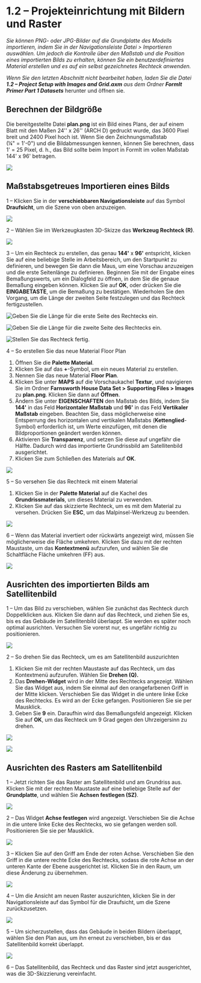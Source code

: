 # 1.2 – Projekteinrichtung mit Bildern und Raster

_Sie können PNG- oder JPG-Bilder auf die Grundplatte des Modells importieren, indem Sie in der Navigationsleiste Datei > Importieren auswählen. Um jedoch die Kontrolle über den Maßstab und die Position eines importierten Bilds zu erhalten, können Sie ein benutzerdefiniertes Material erstellen und es auf ein selbst gezeichnetes Rechteck anwenden._

_Wenn Sie den letzten Abschnitt nicht bearbeitet haben, laden Sie die Datei_ _**1.2 – Project Setup with Images and Grid.axm**_ _aus dem Ordner_ _**FormIt Primer Part 1 Datasets**_ herunter und öffnen sie.

## **Berechnen der Bildgröße**

Die bereitgestellte Datei **plan.png** ist ein Bild eines Plans, der auf einem Blatt mit den Maßen 24'' x 26'' (ARCH D) gedruckt wurde, das 3600 Pixel breit und 2400 Pixel hoch ist. Wenn Sie den Zeichnungsmaßstab (¼" = 1'-0") und die Bildabmessungen kennen, können Sie berechnen, dass 1' = 25 Pixel, d. h., das Bild sollte beim Import in FormIt im vollen Maßstab 144' x 96' betragen.

![](<../../.gitbook/assets/0 (1) (2).png>)

## **Maßstabsgetreues Importieren eines Bilds**

1 – Klicken Sie in der **verschiebbaren Navigationsleiste** auf das Symbol **Draufsicht**, um die Szene von oben anzuzeigen.

![](<../../.gitbook/assets/1 (1).png>)

2 – Wählen Sie im Werkzeugkasten 3D-Skizze das **Werkzeug Rechteck (R)**.

![](<../../.gitbook/assets/2 (1).png>)

3 – Um ein Rechteck zu erstellen, das genau **144'** x **96'** entspricht, klicken Sie auf eine beliebige Stelle im Arbeitsbereich, um den Startpunkt zu definieren, und bewegen Sie dann die Maus, um eine Vorschau anzuzeigen und die erste Seitenlänge zu definieren. Beginnen Sie mit der Eingabe eines Bemaßungswerts, um ein Dialogfeld zu öffnen, in dem Sie die genaue Bemaßung eingeben können. Klicken Sie auf **OK**, oder drücken Sie die **EINGABETASTE**, um die Bemaßung zu bestätigen. Wiederholen Sie den Vorgang, um die Länge der zweiten Seite festzulegen und das Rechteck fertigzustellen.

![Geben Sie die Länge für die erste Seite des Rechtecks ein.](<../../.gitbook/assets/3 (1).png>)

![Geben Sie die Länge für die zweite Seite des Rechtecks ein.](<../../.gitbook/assets/4 (1).png>)

![Stellen Sie das Rechteck fertig.](<../../.gitbook/assets/5 (1).png>)

4 – So erstellen Sie das neue Material Floor Plan

1. Öffnen Sie die **Palette Material**.
2. Klicken Sie auf das **+**-Symbol, um ein neues Material zu erstellen.
3. Nennen Sie das neue Material **Floor Plan**.
4. Klicken Sie unter **MAPS** auf die Vorschaukachel **Textur**, und navigieren Sie im Ordner **Farnsworth House Data Set > Supporting Files > Images** zu **plan.png**. Klicken Sie dann auf **Öffnen**.
5. Ändern Sie unter **EIGENSCHAFTEN** den Maßstab des Bilds, indem Sie **144'** in das Feld **Horizontaler Maßstab** und **96'** in das Feld **Vertikaler Maßstab** eingeben. Beachten Sie, dass möglicherweise eine Entsperrung des horizontalen und vertikalen Maßstabs (**Kettenglied**-Symbol) erforderlich ist, um Werte einzufügen, mit denen die Bildproportionen geändert werden können.
6. Aktivieren Sie **Transparenz**, und setzen Sie diese auf ungefähr die Hälfte. Dadurch wird das importierte Grundrissbild am Satellitenbild ausgerichtet.
7. Klicken Sie zum Schließen des Materials auf **OK**.

![](../../.gitbook/assets/create-1.png)

5 – So versehen Sie das Rechteck mit einem Material

1. Klicken Sie in der **Palette Material** auf die Kachel des **Grundrissmaterials**, um dieses Material zu verwenden.
2. Klicken Sie auf das skizzierte Rechteck, um es mit dem Material zu versehen. Drücken Sie **ESC**, um das Malpinsel-Werkzeug zu beenden.

![](../../.gitbook/assets/7.jpeg)

6 – Wenn das Material invertiert oder rückwärts angezeigt wird, müssen Sie möglicherweise die Fläche umkehren. Klicken Sie dazu mit der rechten Maustaste, um das **Kontextmenü** aufzurufen, und wählen Sie die Schaltfläche Fläche umkehren (FF) aus.

![](../../.gitbook/assets/8.png)

## **Ausrichten des importierten Bilds am Satellitenbild**

1 – Um das Bild zu verschieben, wählen Sie zunächst das Rechteck durch Doppelklicken aus. Klicken Sie dann auf das Rechteck, und ziehen Sie es, bis es das Gebäude im Satellitenbild überlappt. Sie werden es später noch optimal ausrichten. Versuchen Sie vorerst nur, es ungefähr richtig zu positionieren.

![](../../.gitbook/assets/9.png)

2 – So drehen Sie das Rechteck, um es am Satellitenbild auszurichten

1. Klicken Sie mit der rechten Maustaste auf das Rechteck, um das Kontextmenü aufzurufen. Wählen Sie **Drehen (Q).**
2. Das **Drehen-Widget** wird in der Mitte des Rechtecks angezeigt. Wählen Sie das Widget aus, indem Sie einmal auf den orangefarbenen Griff in der Mitte klicken. Verschieben Sie das Widget in die untere linke Ecke des Rechtecks. Es wird an der Ecke gefangen. Positionieren Sie sie per Mausklick.
3. Geben Sie **9** ein. Daraufhin wird das Bemaßungsfeld angezeigt. Klicken Sie auf **OK**, um das Rechteck um 9 Grad gegen den Uhrzeigersinn zu drehen.

![](../../.gitbook/assets/10.png)

![](../../.gitbook/assets/11.png)

## **Ausrichten des Rasters am Satellitenbild**

1 – Jetzt richten Sie das Raster am Satellitenbild und am Grundriss aus. Klicken Sie mit der rechten Maustaste auf eine beliebige Stelle auf der **Grundplatte**, und wählen Sie **Achsen festlegen (SZ)**.

![](../../.gitbook/assets/12.png)

2 – Das Widget **Achse festlegen** wird angezeigt. Verschieben Sie die Achse in die untere linke Ecke des Rechtecks, wo sie gefangen werden soll. Positionieren Sie sie per Mausklick.

![](../../.gitbook/assets/13.png)

3 – Klicken Sie auf den Griff am Ende der roten Achse. Verschieben Sie den Griff in die untere rechte Ecke des Rechtecks, sodass die rote Achse an der unteren Kante der Ebene ausgerichtet ist. Klicken Sie in den Raum, um diese Änderung zu übernehmen.

![](../../.gitbook/assets/14.png)

4 – Um die Ansicht am neuen Raster auszurichten, klicken Sie in der Navigationsleiste auf das Symbol für die Draufsicht, um die Szene zurückzusetzen.

![](../../.gitbook/assets/15.png)

5 – Um sicherzustellen, dass das Gebäude in beiden Bildern überlappt, wählen Sie den Plan aus, um ihn erneut zu verschieben, bis er das Satellitenbild korrekt überlappt.

![](../../.gitbook/assets/16.png)

6 – Das Satellitenbild, das Rechteck und das Raster sind jetzt ausgerichtet, was die 3D-Skizzierung vereinfacht.
